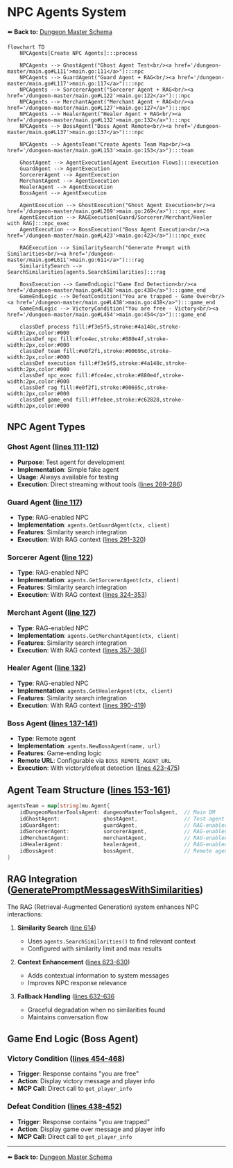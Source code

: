 # NPC Agents System

⬅️ **Back to:** [Dungeon Master Schema](./002-schema-dungeon-master.md)

```mermaid
flowchart TD
    NPCAgents[Create NPC Agents]:::process

    NPCAgents --> GhostAgent("Ghost Agent Test<br/><a href='/dungeon-master/main.go#L111'>main.go:111</a>"):::npc
    NPCAgents --> GuardAgent("Guard Agent + RAG<br/><a href='/dungeon-master/main.go#L117'>main.go:117</a>"):::npc
    NPCAgents --> SorcererAgent("Sorcerer Agent + RAG<br/><a href='/dungeon-master/main.go#L122'>main.go:122</a>"):::npc
    NPCAgents --> MerchantAgent("Merchant Agent + RAG<br/><a href='/dungeon-master/main.go#L127'>main.go:127</a>"):::npc
    NPCAgents --> HealerAgent("Healer Agent + RAG<br/><a href='/dungeon-master/main.go#L132'>main.go:132</a>"):::npc
    NPCAgents --> BossAgent("Boss Agent Remote<br/><a href='/dungeon-master/main.go#L137'>main.go:137</a>"):::npc

    NPCAgents --> AgentsTeam("Create Agents Team Map<br/><a href='/dungeon-master/main.go#L153'>main.go:153</a>"):::team

    GhostAgent --> AgentExecution[Agent Execution Flows]:::execution
    GuardAgent --> AgentExecution
    SorcererAgent --> AgentExecution
    MerchantAgent --> AgentExecution
    HealerAgent --> AgentExecution
    BossAgent --> AgentExecution

    AgentExecution --> GhostExecution("Ghost Agent Execution<br/><a href='/dungeon-master/main.go#L269'>main.go:269</a>"):::npc_exec
    AgentExecution --> RAGExecution[Guard/Sorcerer/Merchant/Healer with RAG]:::npc_exec
    AgentExecution --> BossExecution("Boss Agent Execution<br/><a href='/dungeon-master/main.go#L423'>main.go:423</a>"):::npc_exec

    RAGExecution --> SimilaritySearch("Generate Prompt with Similarities<br/><a href='/dungeon-master/main.go#L611'>main.go:611</a>"):::rag
    SimilaritySearch --> SearchSimilarities[agents.SearchSimilarities]:::rag

    BossExecution --> GameEndLogic("Game End Detection<br/><a href='/dungeon-master/main.go#L438'>main.go:438</a>"):::game_end
    GameEndLogic --> DefeatCondition("You are trapped - Game Over<br/><a href='/dungeon-master/main.go#L438'>main.go:438</a>"):::game_end
    GameEndLogic --> VictoryCondition("You are free - Victory<br/><a href='/dungeon-master/main.go#L454'>main.go:454</a>"):::game_end

    classDef process fill:#f3e5f5,stroke:#4a148c,stroke-width:2px,color:#000
    classDef npc fill:#fce4ec,stroke:#880e4f,stroke-width:2px,color:#000
    classDef team fill:#e0f2f1,stroke:#00695c,stroke-width:2px,color:#000
    classDef execution fill:#f3e5f5,stroke:#4a148c,stroke-width:2px,color:#000
    classDef npc_exec fill:#fce4ec,stroke:#880e4f,stroke-width:2px,color:#000
    classDef rag fill:#e0f2f1,stroke:#00695c,stroke-width:2px,color:#000
    classDef game_end fill:#ffebee,stroke:#c62828,stroke-width:2px,color:#000
```

## NPC Agent Types

### Ghost Agent (<a href="/dungeon-master/main.go#L111-L112">lines 111-112</a>)
- **Purpose**: Test agent for development
- **Implementation**: Simple fake agent
- **Usage**: Always available for testing
- **Execution**: Direct streaming without tools (<a href="/dungeon-master/main.go#L269-L286">lines 269-286</a>)

### Guard Agent (<a href="/dungeon-master/main.go#L117">line 117</a>)
- **Type**: RAG-enabled NPC
- **Implementation**: `agents.GetGuardAgent(ctx, client)`
- **Features**: Similarity search integration
- **Execution**: With RAG context (<a href="/dungeon-master/main.go#L291-L320">lines 291-320</a>)

### Sorcerer Agent (<a href="/dungeon-master/main.go#L122">line 122</a>)
- **Type**: RAG-enabled NPC
- **Implementation**: `agents.GetSorcererAgent(ctx, client)`
- **Features**: Similarity search integration
- **Execution**: With RAG context (<a href="/dungeon-master/main.go#L324-L353">lines 324-353</a>)

### Merchant Agent (<a href="/dungeon-master/main.go#L127">line 127</a>)
- **Type**: RAG-enabled NPC
- **Implementation**: `agents.GetMerchantAgent(ctx, client)`
- **Features**: Similarity search integration
- **Execution**: With RAG context (<a href="/dungeon-master/main.go#L357-L386">lines 357-386</a>)

### Healer Agent (<a href="/dungeon-master/main.go#L132">line 132</a>)
- **Type**: RAG-enabled NPC
- **Implementation**: `agents.GetHealerAgent(ctx, client)`
- **Features**: Similarity search integration
- **Execution**: With RAG context (<a href="/dungeon-master/main.go#L390-L419">lines 390-419</a>)

### Boss Agent (<a href="/dungeon-master/main.go#L137-L141">lines 137-141</a>)
- **Type**: Remote agent
- **Implementation**: `agents.NewBossAgent(name, url)`
- **Features**: Game-ending logic
- **Remote URL**: Configurable via `BOSS_REMOTE_AGENT_URL`
- **Execution**: With victory/defeat detection (<a href="/dungeon-master/main.go#L423-L475">lines 423-475</a>)

## Agent Team Structure (<a href="/dungeon-master/main.go#L153-L161">lines 153-161</a>)

```go
agentsTeam = map[string]mu.Agent{
    idDungeonMasterToolsAgent: dungeonMasterToolsAgent,  // Main DM
    idGhostAgent:              ghostAgent,               // Test agent
    idGuardAgent:              guardAgent,               // RAG-enabled
    idSorcererAgent:           sorcererAgent,            // RAG-enabled
    idMerchantAgent:           merchantAgent,            // RAG-enabled
    idHealerAgent:             healerAgent,              // RAG-enabled
    idBossAgent:               bossAgent,                // Remote agent
}
```

## RAG Integration (<a href="/dungeon-master/main.go#L611-L637">GeneratePromptMessagesWithSimilarities</a>)

The RAG (Retrieval-Augmented Generation) system enhances NPC interactions:

1. **Similarity Search** (<a href="/dungeon-master/main.go#L614">line 614</a>)
   - Uses `agents.SearchSimilarities()` to find relevant context
   - Configured with similarity limit and max results

2. **Context Enhancement** (<a href="/dungeon-master/main.go#L623-L630">lines 623-630</a>)
   - Adds contextual information to system messages
   - Improves NPC response relevance

3. **Fallback Handling** (<a href="/dungeon-master/main.go#L632-L636">lines 632-636</a>
   - Graceful degradation when no similarities found
   - Maintains conversation flow

## Game End Logic (Boss Agent)

### Victory Condition (<a href="/dungeon-master/main.go#L454-L468">lines 454-468</a>)
- **Trigger**: Response contains "you are free"
- **Action**: Display victory message and player info
- **MCP Call**: Direct call to `get_player_info`

### Defeat Condition (<a href="/dungeon-master/main.go#L438-L452">lines 438-452</a>)
- **Trigger**: Response contains "you are trapped"
- **Action**: Display game over message and player info
- **MCP Call**: Direct call to `get_player_info`

---

⬅️ **Back to:** [Dungeon Master Schema](002-schema-dungeon-master.md)